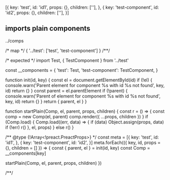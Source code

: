 [{
  key: 'test',
  id: 'id1',
  props: {},
  children: [''],
}, {
  key: 'test-component',
  id: 'id2',
  props: {},
  children: [''],
}]

## imports plain components
../comps

/* map */
{ '../test': ['test', 'test-component'] }
/**/

/* expected */
import Test, { TestComponent } from '../test'

const __components = {
  'test': Test,
  'test-component': TestComponent,
}

function init(id, key) {
  const el = document.getElementById(id)
  if (!el) {
    console.warn('Parent element for component %s with id %s not found', key, id)
    return {}
  }
  const parent = el.parentElement
  if (!parent) {
    console.warn('Parent of element for component %s with id %s not found', key, id)
    return {}
  }
  return { parent, el  }
}

function startPlain(Comp, el, parent, props, children) {
  const r = () => {
    const comp = new Comp(el, parent)
    comp.render({ ...props, children })
  }
  if (Comp.load) {
    Comp.load((err, data) => {
      if (data) Object.assign(props, data)
      if (!err) r()
    }, el, props)
  } else r()
}

/** @type {!Array<!preact.PreactProps>} */
const meta = [{
  key: 'test',
  id: 'id1',
},
{
  key: 'test-component',
  id: 'id2',
}]
meta.forEach(({ key, id, props = {}, children = [] }) => {
  const { parent, el } = init(id, key)
  const Comp = __components[key]

  startPlain(Comp, el, parent, props, children)
})

/**/